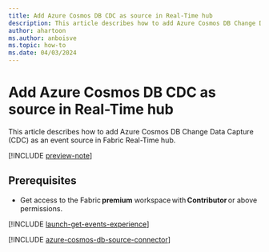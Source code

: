 ```yaml
---
title: Add Azure Cosmos DB CDC as source in Real-Time hub
description: This article describes how to add Azure Cosmos DB Change Data Capture (CDC) as an event source in Fabric Real-Time hub. 
author: ahartoon
ms.author: anboisve
ms.topic: how-to
ms.date: 04/03/2024
---
```


# Add Azure Cosmos DB CDC as source in Real-Time hub
This article describes how to add Azure Cosmos DB Change Data Capture (CDC) as an event source in Fabric Real-Time hub. 

[!INCLUDE [preview-note](./includes/preview-note.md)]

## Prerequisites 

- Get access to the Fabric **premium** workspace with **Contributor** or above permissions. 

[!INCLUDE [launch-get-events-experience](./includes/launch-get-events-experience.md)]

[!INCLUDE [azure-cosmos-db-source-connector](../real-time-intelligence/event-streams/includes/azure-cosmos-db-cdc-source-connector.md)]
